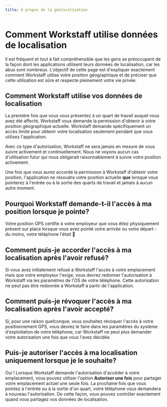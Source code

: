 ```yaml
---
title: À propos de la géolocalisation
---
```


# Comment Workstaff utilise données de localisation

Il est fréquent et tout à fait compréhensible que les gens se préoccupent de la façon dont les applications utilisent leurs données de localisation, car les abus sont nombreux. L'objectif de cette page est d'expliquer exactement comment Workstaff utilise votre position géographique et de préciser que cette utilisation est sûre et respecte pleinement votre vie privée.

## Comment Workstaff utilise vos données de localisation

La première fois que vous vous présentez à un quart de travail auquel vous avez été affecté, Workstaff vous demande la permission d'obtenir à votre position géographique actuelle. Workstaff demande spécifiquement un accès limité pour obtenir votre localisation seulement pendant que vous utilisez l'application.

Avec ce type d'autorisation, Workstaff ne sera jamais en mesure de vous suivre activement et continuellement. Nous ne voyons aucun cas d'utilisation futur qui nous obligerait raisonnablement à suivre votre position activement.

Une fois que vous aurez accordé la permission à Workstaff d'obtenir votre position, l'application ne résoudra votre position actuelle **que** lorsque vous pointerez à l'entrée ou à la sortie des quarts de travail et jamais à aucun autre moment.

## Pourquoi Workstaff demande-t-il l'accès à ma position lorsque je pointe?

Votre position GPS certifie à votre employeur que vous étiez physiquement présent sur place lorsque vous avez pointé votre arrivée ou votre départ - du moins, votre téléphone l'était 🧐

## Comment puis-je accorder l'accès à ma localisation après l'avoir refusé?

Si vous avez initialement refusé à Workstaff l'accès à votre emplacement mais que votre employeur l'exige, vous devrez redonner l'autorisation à Workstaff via les paramètres de l'OS de votre téléphone. Cette autorisation ne peut pas être redonnée à Workstaff à partir de l'application.

## Comment puis-je révoquer l'accès à ma localisation après l'avoir accepté?

Si, pour une raison quelconque, vous souhaitez révoquer l'accès à votre positionnement GPS, vous devrez le faire dans les paramètres du système d'exploitation de votre téléphone, car Workstaff ne peut plus demander votre autorisation une fois que vous l'avez décidée.

## Puis-je autoriser l'accès à ma localisation uniquement lorsque je le souhaite?

Oui ! Lorsque Workstaff demande l'autorisation d'accéder à votre emplacement, vous pouvez utiliser l'option **Autoriser une fois** pour partager votre emplacement actuel une seule fois. La prochaine fois que vous pointez à l'entrée ou à la sortie d'un quart, votre téléphone vous demandera à nouveau l'autorisation. De cette façon, vous pouvez contrôler exactement quand vous partagez vos données de localisation.
